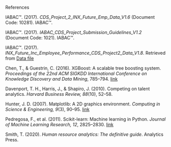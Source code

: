 References

IABAC™. (2017). *CDS_Project_2_INX_Future_Emp_Data_V1.6* (Document Code: 10281). IABAC™.  

IABAC™. (2017). *IABAC_CDS_Project_Submission_Guidelines_V1.2* (Document Code: 1021). IABAC™.  

IABAC™. (2017). *INX_Future_Inc_Employee_Performance_CDS_Project2_Data_V1.8*. Retrieved from [Data file](https://data.iabac.org/exam/p2/data/INX_Future_Inc_Employee_Performance_CDS_Project2_Data_V1.8.xls) 

Chen, T., & Guestrin, C. (2016). XGBoost: A scalable tree boosting system. *Proceedings of the 22nd ACM SIGKDD International Conference on Knowledge Discovery and Data Mining*, 785–794. [link](https://doi.org/10.1145/2939672.2939785)  

Davenport, T. H., Harris, J., & Shapiro, J. (2010). Competing on talent analytics. *Harvard Business Review, 88*(10), 52–58.  

Hunter, J. D. (2007). Matplotlib: A 2D graphics environment. *Computing in Science & Engineering, 9*(3), 90–95. [link](https://doi.org/10.1109/MCSE.2007.55)  

Pedregosa, F., et al. (2011). Scikit-learn: Machine learning in Python. *Journal of Machine Learning Research, 12*, 2825–2830. [link](https://jmlr.csail.mit.edu/papers/v12/pedregosa11a.html)  

Smith, T. (2020). *Human resource analytics: The definitive guide*. Analytics Press.  

